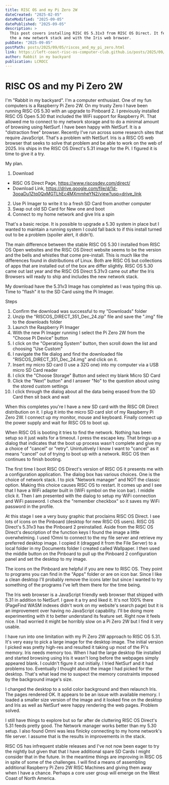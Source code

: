 ```yaml
---
title: RISC OS and my Pi Zero 2W
dateCreated: "2025-02-05"
dateModified: "2025-09-05"
datePublished: "2025-09-05"
description: >
  This post covers installing RISC OS 5.31v3 from RISC OS Direct. It features RISC OS with
  the a new network stack and with the Iris web browser.
pubDate: "2025-09-05"
postPath: posts/2025/09/05/riscos_and_my_pi_zero.html
link: https://left-coast-risc-os-computer-club.github.io/posts/2025/09/05/riscos_and_my_pi_zero.html
author: Rabbit in my backyard
publication: LCROCC
---
```


# RISC OS and my Pi Zero 2W

I'm "Rabbit in my backyard". I'm a computer enthusiast. One of my fun computers is a Raspberry Pi Zero 2W.  On my trusty Zero I have been running RISC OS 5.30 with an upgrade to Pinboard 2. I previously installed RISC OS Open 5.30 that included the WiFi support for Raspberry Pi. That allowed me to connect to my network storage and to do a minimal amount of browsing using NetSurf. I have been happy with NetSurf. It is a "distraction free" browser. Recently I've run across some research sites that require JavaScript. That's a problem with NetSurf. Iris is a RISC OS web browser that seeks to solve that problem and be able to work on the web of 2025. Iris ships in the RISC OS Direct's 5.31 image for the Pi. I figured it is time to give it a try.

My plan.

1. Download
  - RISC OS Direct Page, <https://www.riscosdev.com/direct/>
  - Download Link, <https://drive.google.com/file/d/1d-3ooaDu1Ztq0QxMGTLhEc4MXmmheYN2/view?usp=drive_link>
2. Use Pi Imager to write it to a fresh SD Card from another computer
3. Swap out old SD Card for New one and boot
4. Connect to my home network and give Iris a spin

That's a basic recipe. It is possible to upgrade a 5.30 system in place but I wanted to maintain a running system I could fall back to if this install turned out to be a problem (spoiler alert, it didn't). 

The main difference between the stable RISC OS 5.30 I installed from RISC OS Open websites and the RISC OS Direct website seems to be the version and the bells and whistles that come pre-install. This is much like the differences found in distributions of Linux. Both are RISC OS but collections of apps that are installed out of the box are differ slightly. RISC OS 5.30 came out last year and the RISC OS Direct 5.31v3 came out after the Iris Browsers will ready to ship and includes the new network stack.

My download have the 5.31v3 Image has completed as I was typing this up. Time to "flash" it to the SD Card using the Pi Imager.

Steps

1. Confirm the download was successful to my "Downloads" folder
2. Unzip the "RISCOS_DIRECT_351_Dec_24.zip" file and save the ".img" file to the downloads folder 
3. Launch the Raspberry Pi Imager
4. With the new Pi Imager running I select the Pi Zero 2W from the "Choose Pi Device" button
5. I click on the "Operating System" button, then scroll down the list and choosing "Use Custom"
6. I navigate the file dialog and find the downloaded file "RISCOS_DIRECT_351_Dec_24.img" and click on it.
7. Insert my micro SD card (I use a 32G one) into my computer via a USB micro SD Card reader
8. I click the "Choose Storage" Button and select my blank Micro SD Card
9. Click the "Next" button" and I answer "No" to the question about using the stored custom settings
10. I click through the dialog about all the data being erased from the SD Card then sit back and wait

When this completes you're I have a new SD card with the RISC OR Direct distribution on it. I plug it into the micro SD card slot of my Raspberry Pi Zero 2W. I connect up my monitor, mouse and keyboard. Finally connect up the power supply and wait for RISC OS to boot up.

When RISC OS is booting it tries to find the network. Nothing has been setup so it just waits for a timeout. I press the escape key. That brings up a dialog that indicates that the boot up process wasn't complete and give my a choice of "cancel" or "retry". Unintuitively I know I want to "cancel" as it means "cancel" out of trying to boot up with a network. RISC OS then continues to finish booting.

The first time I boot RISC OS Direct's version of RISC OS it presents me with a configuration application. The dialog box has various choices. One is the choice of network stack. I to pick "Network manager" and NOT the classic option. Making this choice causes RISC OS to restart. It comes up and I see that I have a WiFi adapter built in (WiFi symbol on the icon bar). I middle click it. Then I am presented with the dialog to setup my WiFi connection and WiFi password. I check the "remember checkbox" so it saves my WiFi password in the profile. 

At this stage I see a very busy graphic that proclaims RISC OS Direct. I see lots of icons on the Pinboard (desktop for new RISC OS users). RISC OS Direct's 5.31v3 has the Pinboard 2 preinstalled. Aside from the RISC OS Direct's description of the function keys I found the image a little overwhelming. I used !Omni to connect to the my file server and retrieve my preferred desktop image. I copied it (dragged it from the File Server) to a local folder in my Documents folder I created called Wallpaper. I then used the middle button on the Pinboard to pull up the Pinboard 2 configuration panel and set the desktop to my image. 

The icons on the Pinboard are helpful if you are new to RISC OS. They point to programs you can find in the "Apps" folder or are on icon bar. Since I like a clean desktop I'll probably remove the icons later but since I wanted to try something of the programs I've left them there for the time being.

The Iris web browser is a JavaScript friendly web browser that shipped with 5.31 in addition to NetSurf.  I gave it a try and liked it. It's not 100% there (PageFind WASM indexes didn't work on my website's search page) but it is an improvement over having no JavaScript capability. I'll be doing more experimenting with it to better understand its feature set. Right now it feels nice. I had worried it might be horribly slow on a Pi Zero 2W but I find it very usable.

I have run into one limitation with my Pi Zero 2W approach to RISC OS 5.31. It's very easy to pick a large image for the desktop image. The initial version I picked was pretty high-res and resulted it taking up most of the Pi's memory. Iris needs memory too. When I had the large desktop file installed and started browsing using Iris it wasn't long before the webpages simply appeared blank. I couldn't figure it out initially. I tried NetSurf and it had problems too. Eventually I thought about the image I had picked for the desktop. That's what lead me to suspect the memory constraints imposed by the background image's size.

I changed the desktop to a solid color background and then relaunch Iris. The pages rendered OK. It appears to be an issue with available memory. I loaded a smaller size version of the image and it looked fine on the desktop and Iris as well as NetSurf were happy rendering the web pages. Problem solved.

I still have things to explore but so far after de cluttering RISC OS Direct's 5.31 feeds pretty good. The Network manager works better than my 5.30 setup. I also found Omni was less finicky connecting to my home network's file server. I assume that is the results in improvements in the stack.

RISC OS has infrequent stable releases and I've not now been eager to try the nightly but given that that I have additional spare SD Cards I might consider that in the future. In the meantime things are improving in RISC OS in spite of some of the challenges. I will find a means of assembling additional Raspberry Pi Zero 2W RISC Machines and giving them away when I have a chance. Perhaps a core user group will emerge on the West Coast of North America.

